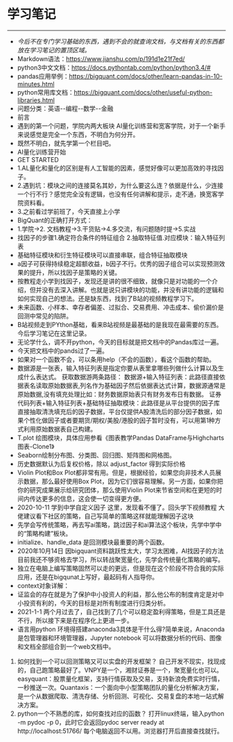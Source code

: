 # 学习笔记
-----
- *今后不在专门学习基础的东西，遇到不会的就查询文档，与文档有关的东西都放在学习笔记的置顶区域。*
- Markdown语法：https://www.jianshu.com/p/191d1e21f7ed/
- python3中文文档：https://docs.pythontab.com/python/python3.4/# 
- pandas应用举例：https://bigquant.com/docs/other/learn-pandas-in-10-minutes.html
- python常用库文档：https://bigquant.com/docs/other/useful-python-libraries.html
- 问题分类：英语--编程--数学--金融
- 前言
- 遇到的第一个问题，学院内两大板块 AI量化训练营和宽客学院，对于一个新手来说感觉是完全一个东西，不明白为何分开。
- 既然不明白，就先学第一个栏目吧。
- AI量化训练营开始
- GET STARTED
- 1.AL量化和量化的区别是有人工智能的因素，感觉好像可以更加高效的寻找因子。
- 2.遇到坑：模块之间的连接莫名其妙，为什么要这么连？依据是什么，少连接一个行不行？感觉完全没有逻辑，也没有任何讲解和提示，走不通，换宽客学院资料看。
- 3.之前看过学前班了，今天直接上小学
- BigQuant的正确打开方式：
- 1.学院→2. 文档教程→3.干货贴→4.多交流，有问题随时提→5.实战
- 找因子的步骤1.确定符合条件的特征组合 2.抽取特征值.对应模块：输入特征列表
- 基础特征模块和衍生特征模块可以直接串联，组合特征抽取模块
- a因子可获得持续稳定超额收益，b因子不行。优秀的因子组合可以实现预测效果的提升，所以找因子是策略的关键。
- 按教程走小学到找因子，发现还是讲的很不细致，就像只是对功能的一个介绍，但并没有去深入讲解。也就是说只讲模块的功能，并没有讲功能的逻辑和如何实现自己的想法。还是缺东西，找到了B站的视频教程学习下。
- 未来函数、小样本、幸存者偏差、过拟合、交易费用、冲击成本、偷价漏价是回测中常见的陷阱。
- B站视频走到PYthon基础，看来B站视频是最基础的是我现在最需要的东西。今后学习笔记在这里记录。
- 无论学什么，调不开python，今天的目标就是把文档中的Pandas库过一遍。
- 今天把文档中的pands过了一遍。
- 如果对一个函数不会，可以条用help（不会的函数），看这个函数的帮助。
- 数据源是一张表，输入特征列表是指定你要从表里拿哪些列做什么计算以及生成什么表达式。
获取数据游两条路径：
数据源+输入特征列表：此路径直接依据表名读取原始数据表,列名作为基础因子然后依据表达式计算，数据源通常是原始数据,没有填充处理比如：财务数据原始表只有财务发布日有数据。
证券代码列表+输入特征列表+基础特征抽取模块：此路径是从平台提供的因子库直接抽取清洗填充后的因子数据，平台仅提供A股清洗后的部分因子数据，如果个性化做因子或者要期货/期权/美股/港股的因子暂时没有，可以用第1种方式利用原始数据表自己构建。
- T.plot 绘图模块，具体应用参看《图表教学Pandas DataFrame与Highcharts图表-Clone1》
- Seaborn绘制分布图、分类图、回归图、矩阵图和网格图。
- 历史数据默认为后复权价格，除以 adjust_factor 得到实际价格
- Violin Plot和Box Plot都非常有用。但是，根据经验，如果您向非技术人员展示数据，那么最好使用Box Plot，因为它们很容易理解。另一方面，如果你把你的研究成果展示给研究团体，那么使用Violin Plot来节省空间和在更短的时间内传达更多的信息，这会使一切变得更方便。
- 2020-10-11 学到中学自定义因子 这里，发现看不懂了。回头学下视频教程 大佬建议看下社区的策略，自己写简单的策略这样就能理解因子这块
- 先学会写传统策略，再去写ai策略，跳过因子和ai算法这个板块，先学中学中的“策略构建”板块。
- initialize、handle_data 是回测模块最重要的两个函数。
- 2020年10月14日 因bigquant资料跳跃性太大，学习太困难，AI找因子的方法目前我还不够资格去学习，所以转战聚宽量化，先学会传统量化策略的编写。
- 独立在电脑上编写策略固然可以走的更远，但是现在这个阶段不符合我的实际应用，还是在bigqunat上写好，最起码有人指导你。
- context对象详解：
- 证监会的存在就是为了保护中小投资人的利益，那么他公布的制度肯定是对中小投资有利的，今天的目标是对所有制度进行归类分析。
- 2021-1-1 两个月过去了，自己找到了几个可以稳定盈利得策略，但是工具还是不行，所以接下来是在程序化上更进一步。
- 语言用python 环境得搭建anaconda3具体是干什么得?简单来说，Anaconda是包管理器和环境管理器，Jupyter notebook 可以将数据分析的代码、图像和文档全部组合到一个web文档中。
1. 如何找到一个可以回测策略又可以实盘的开发框架？
自己开发不现实，找现成的，自己跑策略最好了。VNPY是一个，湘财证券是一个，聚宽量化也可以。easyquant：股票量化框架，支持行情获取及交易，支持新浪免费实时行情，一秒推送一次。Quantaxis：一个面向中小型策略团队的量化分析解决方案，是一个从数据爬取、清洗存储、分析回测、可视化、交易复盘的本地一站式解决方案。
2. python一个不熟悉的库，如何查找对应的函数？
打开linux终端，输入python -m pydoc -p 0，此时它会返回pydoc server ready at http://localhost:51766/  每个电脑返回不以用。浏览器打开后直接查找就行。


